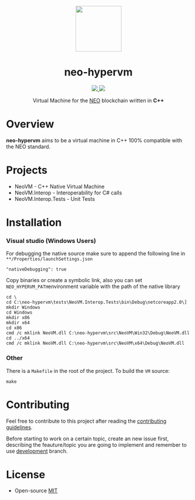 <p align="center">
  <img src="http://res.cloudinary.com/vidsy/image/upload/v1503160820/CoZ_Icon_DARKBLUE_200x178px_oq0gxm.png" width="125px">
</p>

<h1 align="center">neo-hypervm</h1>

<p align="center">      
  <a href="https://travis-ci.org/CityOfZion/neo-hypervm">
    <img src="https://travis-ci.org/CityOfZion/neo-hypervm.svg?branch=master">
  </a>
  <a href="https://github.com/CityOfZion/neo-hypervm/blob/master/LICENSE.md">
    <img src="https://img.shields.io/badge/license-MIT-blue.svg">
  </a>
</p>

<p align="center">
    Virtual Machine for the <a href="https://neo.org">NEO</a> blockchain written in <b>C++</b>
</p>

# Overview

**neo-hypervm** aims to be a virtual machine in C++ 100% compatible with the NEO standard.

# Projects

* NeoVM - C++ Native Virtual Machine
* NeoVM.Interop - Interoperability for C# calls
* NeoVM.Interop.Tests - Unit Tests

# Installation

### Visual studio (Windows Users)
For debugging the native source make sure to append the following line in `**/Properties/launchSettings.json` 

```
"nativeDebugging": true
```
Copy binaries or create a symbolic link, also you can set `NEO_HYPERVM_PATH`environment variable with the path of the native library

```
cd \
cd C:\neo-hypervm\tests\NeoVM.Interop.Tests\bin\Debug\netcoreapp2.0\]
mkdir Windows
cd Windows
mkdir x86
mkdir x64
cd x86
cmd /c mklink NeoVM.dll C:\neo-hypervm\src\NeoVM\Win32\Debug\NeoVM.dll
cd ../x64
cmd /c mklink NeoVM.dll C:\neo-hypervm\src\NeoVM\x64\Debug\NeoVM.dll
```

### Other
There is a `Makefile` in the root of the project. To build the `VM` source:

```
make
```

# Contributing

Feel free to contribute to this project after reading the
[contributing guidelines](https://github.com/CityOfZion/neo-go/blob/master/CONTRIBUTING.md).

Before starting to work on a certain topic, create an new issue first,
describing the feauture/topic you are going to implement and remember to use [development](https://github.com/CityOfZion/neo-hypervm/tree/development) branch.

# License

- Open-source [MIT](https://github.com/CityOfZion/neo-hypervm/blob/master/LICENCE.md)
